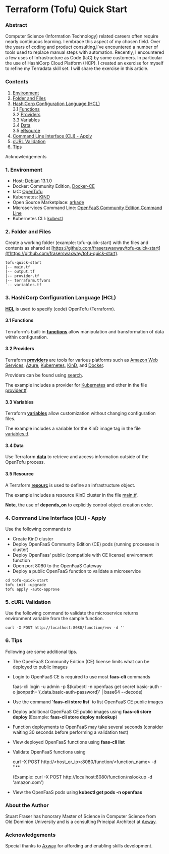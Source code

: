# Terraform (Tofu) Quick Start

### Abstract

Computer Science (Information Technology) related 
careers often require nearly continuous learning. I embrace this 
aspect of my chosen field. Over the years of coding and
product consulting,I've encountered a number 
of tools used to replace manual steps with automation.
Recently, I encountered a few uses of Infrastructure as Code (IaC)
by some customers. In particular the use
of HashiCorp Cloud Platform (HCP). I created an exercise
for myself to refine my Terradata skill set. I will share 
the exercise in this article.


### Contents
1. [Environment](#environment)
2. [Folder and Files](#folder)
3. [HashiCorp Configuration Language (HCL)](#hcl)<br>
3.1 [Functions](#functions)<br>
3.2 [Providers](#providers)<br>
3.3 [Variables](#variables)<br>
3.4 [Data](#data)<br>
3.5 [eRsource](#resource)<br>
4. [Command Line Interface (CLI) - Apply](#apply)
5. [cURL Validation](#curl)
6. [Tips](#tips)

Acknowledgements


### 1. Environment <a id="environment"/>

* Host: [Debian](https://www.debian.org/distrib/) 13.1.0
* Docker: Community Edition, [Docker-CE](https://docs.docker.com/engine/install/)
* IaC: [OpenTofu](#https://opentofu.org/docs/intro/install/)
* Kubernetes: [KIND](https://kubernetes.io/docs/tasks/tools/)
* Open Source Marketplace: [arkade](https://docs.openfaas.com/cli/install/)
* Microservices Command Line: [OpenFaaS Community Edition Command Line](https://docs.openfaas.com/cli/install/)
* Kubernetes CLI: [kubectl](https://kubernetes.io/docs/tasks/tools/)

### 2. Folder and Files<a id="folder"/>

Create a working folder (example: tofu-quick-start) with the files
and contents as shared at 
[https://github.com/fraserswaxway/tofu-quick-start](#https://github.com/fraserswaxway/tofu-quick-start).

```
tofu-quick-start
|-- main.tf
|-- output.tf
|-- provider.tf
|-- terraform.tfvars
`-- variables.tf
```

### 3. HashiCorp Configuration Language (HCL) <a id="hcl"/>

**[HCL](https://developer.hashicorp.com/terraform/language/syntax/configuration)** is used to specify (code) OpenTofu (Terraform).

#### 3.1 Functions <a id="functions"/>

Terraform's built-in **[functions](https://opentofu.org/docs/language/functions/)** allow manipulation 
and transformation of data within configuration.

#### 3.2 Providers <a id="providers"/>

Terraform **[providers](https://opentofu.org/docs/language/providers/)**
are tools for various platforms such as [Amazon Web Services](https://aws.amazon.com/what-is-aws/), 
[Azure](https://azure.microsoft.com/en-us/resources/cloud-computing-dictionary/what-is-azure), 
[Kubernetes](https://kubernetes.io/docs/concepts/overview/), 
[KinD](https://kind.sigs.k8s.io/), 
and [Docker](https://docs.docker.com/get-started/docker-overview/).

Providers can be found using [search](https://search.opentofu.org/).

The example includes a provider for [Kubernetes](https://kubernetes.io/docs/concepts/overview/) and other in the file 
[provider.tf](https://github.com/fraserswaxway/tofu-quick-start/blob/main/provider.tf).


#### 3.3 Variables <a id="variables"/>

Terraform **[variables](https://opentofu.org/docs/language/values/variables/)** allow customization without changing
configuration files. 

The example includes a variable for the KinD image tag in the file
[variables.tf](https://github.com/fraserswaxway/tofu-quick-start/blob/main/variables.tf).


#### 3.4 Data <a id="data"/>

Use Terraform **[data](https://opentofu.org/docs/language/data-sources/)** to retrieve and access 
information outside of the OpenTofu process.

#### 3.5 Resource <a id="resource"/>

A Terraform **[resourc](https://opentofu.org/docs/language/resources/)** is used 
to define an infrastructure object.

The example includes a resource KinD cluster in the file
[main.tf](https://github.com/fraserswaxway/tofu-quick-start/blob/main/main.tf).

**Note**, the use of **depends_on** to explicitly control object creation order.


### 4. Command Line Interface (CLI) - Apply<a id="apply"/>

Use the following commands to 
- Create KinD cluster
- Deploy OpenFaaS Community Edition (CE) pods (running processes in cluster)
- Deploy OpenFaas' public (compatible with CE license) environment function  
- Open port 8080 to the OpenFaaS Gateway
- Deploy a public OpenFaaS function to validate a microservice
```
cd tofu-quick-start
tofu init -upgrade
tofu apply -auto-approve
```

### 5. cURL Validation<a id="curl"/>

Use the following command to validate the microservice returns environment variable from the sample function. 

```
curl -X POST http://localhost:8080/function/env -d ''
```

### 6. Tips<a id="tips"/>

Following are some additional tips.

- The OpenFaaS Community Edition (CE) license limits what can be deployed to public images
- Login to OpenFaaS CE is required to use most **faas-cli** commands

 
  faas-cli login -u admin -p $(kubectl -n openfaas get secret basic-auth -o jsonpath='{.data.basic-auth-password}' \| base64 --decode)

- Use the command '**faas-cli store list**' to list OpenFaaS CE public images
- Deploy additional OpenFaaS CE public images using **faas-cli store deploy <function>** (Example: **faas-cli store deploy nslookup**)
- Function deployments to OpenFaaS may take several seconds (consider waiting 30 seconds before performing a validation test)
- View deployed OpenFaaS functions using **faas-cli list**
- Validate OpenFaaS functions using


  curl -X POST http://<host_or_ip>:8080/function/<function_name> -d \'<data>\'** 


  (Example: curl -X POST http://localhost:8080/function/nslookup -d \'amazon.com\')
- View the OpenFaaS pods using **kubectl get pods -n openfaas**

### About the Author

Stuart Fraser has honorary Master of Science in Computer Science from Old Dominion University and is a 
consulting Principal Architect at [Axway](https://axway.com/).  

### Acknowledgements

Special thanks to [Axway](https://axway.com/) for affording and enabling skills development.

